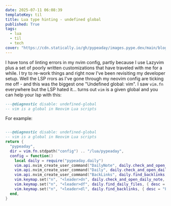 ```yaml
---
date: 2025-07-11 06:08:39
templateKey: til
title: Lua type hinting - undefined global
published: True
tags:
  - lua
  - til
  - tech
cover: "https://cdn.statically.io/gh/pypeaday/images.pype.dev/main/blog-media/20250711111623_6317d028.png"
---
```


I have tons of linting errors in my nvim config, partly because I use Lazyvim
plus a set of poorly written customizations that have traveled with me for a
while. I try to re-work things and right now I've been revisiting my developer
setup. Well the LSP rrors as I've gone through my neovim config are ticking me
off - and this was the biggest one "Undefined global: vim". I saw `vim.fn`
everywhere but the LSP hated it... turns out `vim` is a given global and you
can help your lsp with this:

```lua
---@diagnostic disable: undefined-global
-- vim is a global in Neovim Lua scripts
```

For example:

```lua

---@diagnostic disable: undefined-global
-- vim is a global in Neovim Lua scripts
return {
  "pypeaday",
  dir = vim.fn.stdpath("config") .. "/lua/pypeaday",
  config = function()
    local daily = require("pypeaday.daily")
    vim.api.nvim_create_user_command("DailyNote", daily.check_and_open_daily_note, {})
    vim.api.nvim_create_user_command("Daily", daily.check_and_open_daily_note, {})
    vim.api.nvim_create_user_command("BackLinks", daily.find_backlinks, {})
    vim.keymap.set("n", "<leader>dn", daily.check_and_open_daily_note, { desc = "Open daily note" })
    vim.keymap.set("n", "<leader>df", daily.find_daily_files, { desc = "Find daily files" })
    vim.keymap.set("n", "<leader>dl", daily.find_backlinks, { desc = "Find backlinks" })
  end,
}
```
